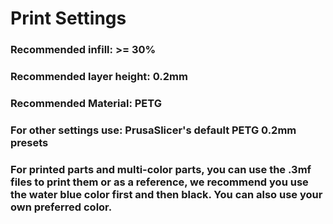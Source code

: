 # Print Settings

### Recommended infill: >= 30%
### Recommended layer height: 0.2mm
### Recommended Material: PETG
### For other settings use: PrusaSlicer's default PETG 0.2mm presets
### For printed parts and multi-color parts, you can use the .3mf files to print them or as a reference, we recommend you use the water blue color first and then black. You can also use your own preferred color.
